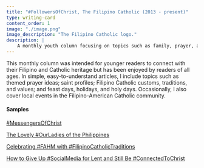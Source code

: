 ```yaml
---
title: "#FollowersOfChrist, The Filipino Catholic (2013 - present)"
type: writing-card
content_order: 1
image: "./image.png" 
image_description: "The Filipino Catholic logo."
description: |
    A monthly youth column focusing on topics such as family, prayer, and the Filipino-American Catholic experience
---
```

This monthly column was intended for younger readers to connect with their Filipino and Catholic heritage but has been enjoyed by readers of all ages. In simple, easy-to-understand articles, I include topics such as themed prayer ideas; saint profiles; Filipino Catholic customs, traditions, and values; and feast days, holidays, and holy days. Occasionally, I also cover local events in the Filipino-American Catholic community.

<aside>
<h4 class="headingSmall">Samples</h4>

[#MessengersOfChrist](foc-oct-2018.pdf)

[The Lovely #OurLadies of the Philippines](foc-apr-2017.pdf)

[Celebrating #FAHM with #FilipinoCatholicTraditions](foc-oct-2016.pdf)

[How to Give Up #SocialMedia for Lent and Still Be #ConnectedToChrist](foc-oct-2016.pdf)
</aside>